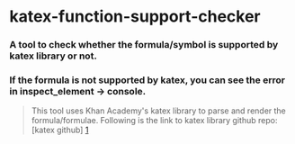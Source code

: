 # katex-function-support-checker

### A tool to check whether the formula/symbol is supported by katex library or not.

### If the formula is not supported by katex, you can see the error in inspect_element -> console.

> This tool uses Khan Academy's katex library to parse and render the formula/formulae. Following is the link to katex library github repo: [katex github] [1]

[1]: https://github.com/Khan/KaTeX
